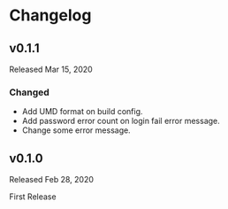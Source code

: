 # Changelog

## v0.1.1

Released Mar 15, 2020

### Changed

- Add UMD format on build config.
- Add password error count on login fail error message.
- Change some error message.

## v0.1.0

Released Feb 28, 2020

First Release
